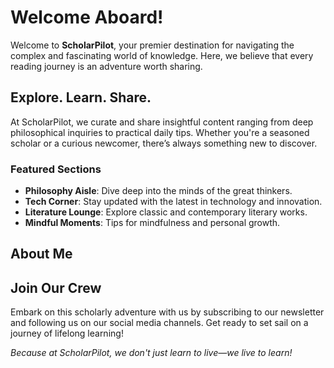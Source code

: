 # Welcome Aboard!

Welcome to **ScholarPilot**, your premier destination for navigating the complex and fascinating world of knowledge. Here, we believe that every reading journey is an adventure worth sharing.

## Explore. Learn. Share.

At ScholarPilot, we curate and share insightful content ranging from deep philosophical inquiries to practical daily tips. Whether you're a seasoned scholar or a curious newcomer, there’s always something new to discover.

### Featured Sections

- **Philosophy Aisle**: Dive deep into the minds of the great thinkers.
- **Tech Corner**: Stay updated with the latest in technology and innovation.
- **Literature Lounge**: Explore classic and contemporary literary works.
- **Mindful Moments**: Tips for mindfulness and personal growth.


## About Me




## Join Our Crew

Embark on this scholarly adventure with us by subscribing to our newsletter and following us on our social media channels. Get ready to set sail on a journey of lifelong learning!

*Because at ScholarPilot, we don't just learn to live—we live to learn!*
